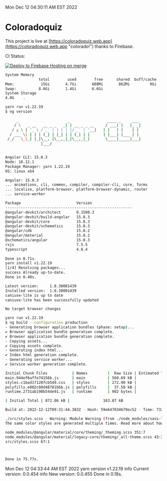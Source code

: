 Mon Dec 12 04:30:11 AM EST 2022

# Coloradoquiz


This project is live at [https://coloradoquiz.web.app](https://coloradoquiz.web.app "colorado!") thanks to Firebase.

CI Status: 

[![Deploy to Firebase Hosting on merge](https://github.com/teamkushal/coloradoquiz/actions/workflows/firebase-hosting-merge.yml/badge.svg)](https://github.com/teamkushal/coloradoquiz/actions/workflows/firebase-hosting-merge.yml)

```bash
System Memory
               total        used        free      shared  buff/cache   available
Mem:            15Gi       4.7Gi       608Mi       862Mi         9Gi       9.4Gi
Swap:          8.0Gi       1.4Gi       6.6Gi
System Storage
4.0G	.
```
```bash
yarn run v1.22.19
$ ng version

     _                      _                 ____ _     ___
    / \   _ __   __ _ _   _| | __ _ _ __     / ___| |   |_ _|
   / △ \ | '_ \ / _` | | | | |/ _` | '__|   | |   | |    | |
  / ___ \| | | | (_| | |_| | | (_| | |      | |___| |___ | |
 /_/   \_\_| |_|\__, |\__,_|_|\__,_|_|       \____|_____|___|
                |___/
    

Angular CLI: 15.0.3
Node: 18.12.1
Package Manager: yarn 1.22.19
OS: linux x64

Angular: 15.0.3
... animations, cli, common, compiler, compiler-cli, core, forms
... localize, platform-browser, platform-browser-dynamic, router
... service-worker

Package                         Version
---------------------------------------------------------
@angular-devkit/architect       0.1500.3
@angular-devkit/build-angular   15.0.3
@angular-devkit/core            15.0.3
@angular-devkit/schematics      15.0.3
@angular/cdk                    15.0.2
@angular/material               15.0.2
@schematics/angular             15.0.3
rxjs                            7.5.5
typescript                      4.8.4
    
Done in 0.71s.
yarn install v1.22.19
[1/4] Resolving packages...
success Already up-to-date.
Done in 0.40s.
```
```bash
Latest version:     1.0.30001439
Installed version:  1.0.30001439
caniuse-lite is up to date
caniuse-lite has been successfully updated

No target browser changes
```
```bash
yarn run v1.22.19
$ ng build --configuration production
- Generating browser application bundles (phase: setup)...
✔ Browser application bundle generation complete.
✔ Browser application bundle generation complete.
- Copying assets...
✔ Copying assets complete.
- Generating index html...
✔ Index html generation complete.
- Generating service worker...
✔ Service worker generation complete.

Initial Chunk Files           | Names         |  Raw Size | Estimated Transfer Size
main.944ef6affe74156b.js      | main          | 560.69 kB |               133.72 kB
styles.c1bad17120fcb549.css   | styles        | 272.90 kB |                17.67 kB
polyfills.e802c88d48781bbb.js | polyfills     |  37.58 kB |                11.98 kB
runtime.2731ab190b54de91.js   | runtime       | 902 bytes |               517 bytes

| Initial Total | 872.06 kB |               163.87 kB

Build at: 2022-12-12T09:31:44.383Z - Hash: 59e647034679ec52 - Time: 73226ms

./src/styles.scss - Warning: Module Warning (from ./node_modules/sass-loader/dist/cjs.js):
The same color styles are generated multiple times. Read more about how style duplication can be avoided in a dedicated guide. https://github.com/angular/components/blob/main/guides/duplicate-theming-styles.md

node_modules/@angular/material/core/theming/_theming.scss 351:7          private-check-duplicate-theme-styles()
node_modules/@angular/material/legacy-core/theming/_all-theme.scss 43:3  all-legacy-component-themes()
src/styles.scss 67:1                                                     root stylesheet



Done in 75.77s.
```
Mon Dec 12 04:33:44 AM EST 2022
yarn version v1.22.19
info Current version: 0.0.454
info New version: 0.0.455
Done in 0.18s.
